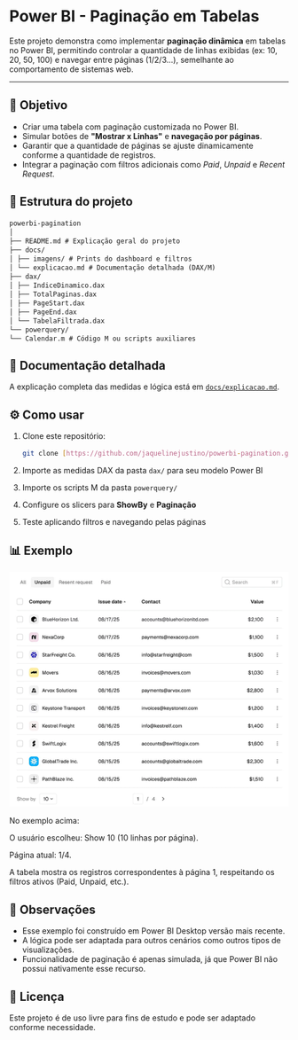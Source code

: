 # Power BI - Paginação em Tabelas

Este projeto demonstra como implementar **paginação dinâmica** em tabelas no Power BI, permitindo controlar a quantidade de linhas exibidas (ex: 10, 20, 50, 100) e navegar entre páginas (1/2/3...), semelhante ao comportamento de sistemas web.

---

## 🎯 Objetivo
* Criar uma tabela com paginação customizada no Power BI.  
* Simular botões de **"Mostrar x Linhas"** e **navegação por páginas**.  
* Garantir que a quantidade de páginas se ajuste dinamicamente conforme a quantidade de registros.  
* Integrar a paginação com filtros adicionais como *Paid*, *Unpaid* e *Recent Request*.  


## 📂 Estrutura do projeto
```
powerbi-pagination
│
├── README.md # Explicação geral do projeto
├── docs/
│ ├── imagens/ # Prints do dashboard e filtros
│ └── explicacao.md # Documentação detalhada (DAX/M)
├── dax/
│ ├── IndiceDinamico.dax
│ ├── TotalPaginas.dax
│ ├── PageStart.dax
│ ├── PageEnd.dax
│ └── TabelaFiltrada.dax
└── powerquery/
└── Calendar.m # Código M ou scripts auxiliares
```

## 📑 Documentação detalhada

A explicação completa das medidas e lógica está em [`docs/explicacao.md`](docs/explicacao.md).

## ⚙️ Como usar

1. Clone este repositório:

   ```bash
   git clone [https://github.com/jaquelinejustino/powerbi-pagination.git]
   ```

2. Importe as medidas DAX da pasta `dax/` para seu modelo Power BI

3. Importe os scripts M da pasta `powerquery/`

4. Configure os slicers para **ShowBy** e **Paginação**

5. Teste aplicando filtros e navegando pelas páginas

## 📊 Exemplo
![Exemplo de Página](docs/imagens/exemplo.png)

No exemplo acima:

O usuário escolheu: Show 10 (10 linhas por página).

Página atual: 1/4.

A tabela mostra os registros correspondentes à página 1, respeitando os filtros ativos (Paid, Unpaid, etc.).

## 📌 Observações

* Esse exemplo foi construído em Power BI Desktop versão mais recente.
* A lógica pode ser adaptada para outros cenários como outros tipos de visualizações.
* Funcionalidade de paginação é apenas simulada, já que Power BI não possui nativamente esse recurso.

## 📄 Licença

Este projeto é de uso livre para fins de estudo e pode ser adaptado conforme necessidade.
